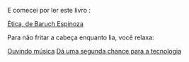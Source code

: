 E comecei por ler este livro :

[Ética, de Baruch Espinoza](etica/ler.md)

Para não fritar a cabeça enquanto lia, você relaxa:

[Ouvindo música](musica/musica.md)
[Dá uma segunda chance para a tecnologia](../tecnologia.md)
